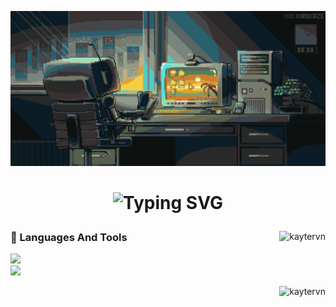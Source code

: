 ![MasterHead](https://github.com/KayterCantFixBug/KayterCantFixBug/blob/main/robot.gif)

<h1 align="center">
  
![Typing SVG](https://readme-typing-svg.demolab.com/?font-Righteous&size=35&color=FFC107&center=true&vCenter=true&width=750&height=70&duration=5000&pause=1000&lines=Why+do+Java+developers+wear+glasses?🤓;​​Because+they+don't+see+sharp.🗣️​🔥🔥🔥)

</h1>

<img align="right" src="https://github-readme-stats.vercel.app/api/top-langs?username=kaytervn&theme=algolia&show_icons=true&locale=en&layout=compact" alt="kaytervn" />

<h3 align="left">🧰 Languages And Tools</h3>
<p align="left">
  <a href="https://skillicons.dev">
    <img src="https://skillicons.dev/icons?i=cs,cpp,js,java,nodejs,py,react" /><br>
    <img src="https://skillicons.dev/icons?i=androidstudio,bootstrap,eclipse,git,mongodb,mysql,postman" />
  </a>
</p>

<p align="right"> <img src="https://komarev.com/ghpvc/?username=kaytervn&label=Profile%20views&color=0e75b6&style=flat" alt="kaytervn" /> </p>
